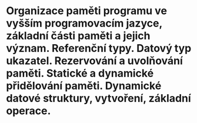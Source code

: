 
# Organizace paměti programu ve vyšším programovacím jazyce, základní části paměti a jejich význam. Referenční typy. Datový typ ukazatel. Rezervování a uvolňování paměti. Statické a dynamické přidělování paměti. Dynamické datové struktury, vytvoření, základní operace.
